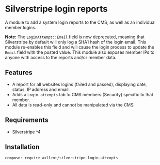# Silverstripe login reports

A module to add a system login reports to the CMS, as well as an individual member logins.

**Note:** The `LoginAttempt::Email` field is now deprecated, meaning that Silverstripe by default
will only log a SHA1 hash of the login email. This module re-enables this field and will cause
the login process to update the `Email` field with the posted value. This module also exposes
member IPs to anyone with access to the reports and/or member data.


## Features

- A report for all websites logins (failed and passed), displaying date, status, IP address and email.
- Adds a `Login attempts` tab to CMS members (Security) specific to that member.
- All data is read-only and cannot be manipulated via the CMS.


## Requirements

- Silverstripe ^4


## Installation

```
composer require axllent/silverstripe-login-attempts
```
